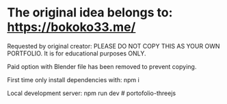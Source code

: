 # The original idea belongs to: https://bokoko33.me/

Requested by original creator: PLEASE DO NOT COPY THIS AS YOUR OWN PORTFOLIO. It is for educational purposes ONLY. 

Paid option with Blender file has been removed to prevent copying.

First time only install dependencies with:
npm i 

Local development server:
npm run dev
#   p o r t o f o l i o - t h r e e j s  
 
